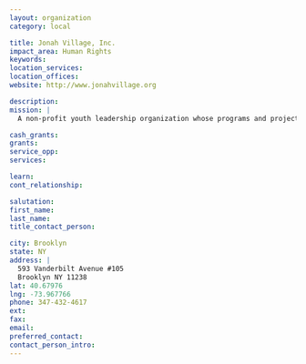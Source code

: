 ```yaml
---
layout: organization
category: local

title: Jonah Village, Inc.
impact_area: Human Rights
keywords: 
location_services: 
location_offices: 
website: http://www.jonahvillage.org

description: 
mission: |
  A non-profit youth leadership organization whose programs and projects converge around the issue of domestic violence prevention.

cash_grants: 
grants: 
service_opp: 
services: 

learn: 
cont_relationship: 

salutation: 
first_name: 
last_name: 
title_contact_person: 

city: Brooklyn
state: NY
address: |
  593 Vanderbilt Avenue #105    
  Brooklyn NY 11238
lat: 40.67976
lng: -73.967766
phone: 347-432-4617
ext: 
fax: 
email: 
preferred_contact: 
contact_person_intro: 
---
```

